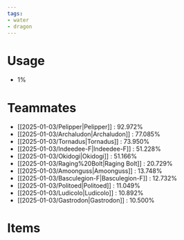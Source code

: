 ```yaml
---
tags:
- water
- dragon
---
```

# Usage
- 1%
# Teammates
- [[2025-01-03/Pelipper|Pelipper]] : 92.972%
- [[2025-01-03/Archaludon|Archaludon]] : 77.085%
- [[2025-01-03/Tornadus|Tornadus]] : 73.950%
- [[2025-01-03/Indeedee-F|Indeedee-F]] : 51.228%
- [[2025-01-03/Okidogi|Okidogi]] : 51.166%
- [[2025-01-03/Raging%20Bolt|Raging Bolt]] : 20.729%
- [[2025-01-03/Amoonguss|Amoonguss]] : 13.748%
- [[2025-01-03/Basculegion-F|Basculegion-F]] : 12.732%
- [[2025-01-03/Politoed|Politoed]] : 11.049%
- [[2025-01-03/Ludicolo|Ludicolo]] : 10.892%
- [[2025-01-03/Gastrodon|Gastrodon]] : 10.500%
# Items